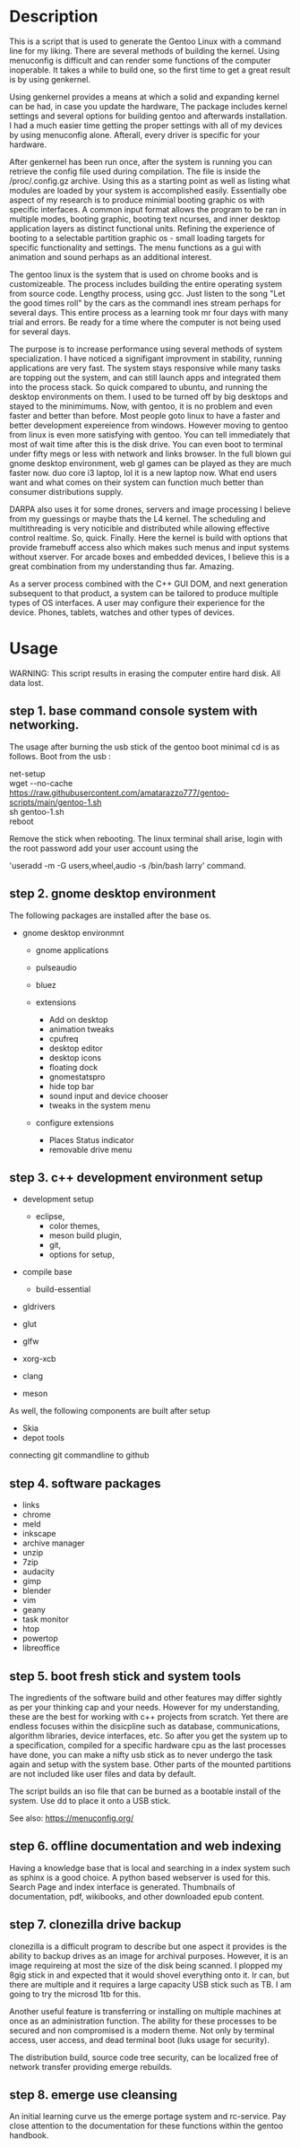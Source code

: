 # Description

This is a script that is used to generate the Gentoo Linux with 
a command line for my liking. There are several methods of 
building the kernel. Using menuconfig is difficult and can 
render some functions of the computer inoperable. It takes a while 
to build one, so the first time to get a great result is 
by using genkernel. 

Using genkernel provides a means at which a solid and expanding 
kernel can be had, in case you update the hardware, The package 
includes kernel settings and several options for building gentoo 
and afterwards installation. I had a much easier time getting
the proper settings with all of my devices by using menuconfig 
alone. Afterall, every driver is specific for your hardware.

After genkernel has been run once, after the system is running you can
retrieve the config file used during compilation. The file is inside
the /proc/.config.gz archive. Using this as a starting point as well
as listing what modules are loaded by your system is accomplished
easily. Essentially obe aspect of my research is to produce 
minimial booting graphic os with specific interfaces. A common
input format allows the program to be ran in multiple modes,
booting graphic, booting text ncurses, and inner desktop application
layers as distinct functional units. Refining the experience of booting
to a selectable partition graphic os - small loading targets for specific functionality
and settings. The menu functions as a gui with animation and sound perhaps as an additional
interest.

The gentoo linux is the system that is used on chrome books and is customizeable. The process
includes building the entire operating system from source code. Lengthy process, using gcc.
Just listen to the song "Let the good times roll" by the cars as the commandl ines stream
perhaps for several days. This entire process as a learning took mr four days with many 
trial and errors. Be ready for a time where the computer is not being used for several days.


The purpose is to increase performance using several methods of system specialization.
I have noticed a signifigant improvment in stability, running applications are very fast.
The system stays responsive while many tasks are topping out the system, and can still launch
apps and integrated them into the process stack. So quick compared to ubuntu, and running 
the desktop environments on them. I used to be turned off by big desktops and stayed to the minimimums.
Now, with gentoo, it is no problem and even faster and better than before. Most people goto linux to have a faster 
and better development expereience from windows. However moving to gentoo from linux is even more satisfying with
gentoo. You can tell immediately that most of wait time after this is the disk drive.
You can even boot to terminal under fifty megs or less with network and links browser.
In the full blown gui gnome desktop environment, web gl games can be played as they are
much faster now. duo core i3 laptop, lol it is a new laptop now. What end users want and what comes
on their system can function much better than consumer distributions supply.

 DARPA also uses it for some drones, servers and image processing I 
believe from my guessings or maybe thats the L4 kernel. The scheduling
and multithreading is very noticible and distributed while allowing
effective control realtime. So, quick. Finally.
Here the kernel is build with options that provide framebuff 
access also which makes such menus and input systems without xserver.
For arcade boxes and embedded devices, I believe this is a great combination
from my understanding thus far. Amazing.

As a server process combined with the C++ GUI DOM, and next generation subsequent to that product,
a system can be tailored to produce multiple types of OS interfaces. A user may
configure their experience for the device. Phones, tablets, watches and other types of devices.


# Usage

WARNING: This script results in erasing the computer entire hard disk. All data lost.


## step 1. base command console system with networking.
The usage after burning the usb stick of the gentoo boot minimal cd is as follows. Boot from the usb :<br>

net-setup<br>
wget --no-cache https://raw.githubusercontent.com/amatarazzo777/gentoo-scripts/main/gentoo-1.sh<br>
sh gentoo-1.sh<br>
reboot<br>

Remove the stick when rebooting. The linux terminal shall arise, login with the root password 
add your user account using the <br>


'useradd -m -G users,wheel,audio -s /bin/bash larry' command.<br>


## step 2. gnome desktop environment

The following packages are installed after the base os.


* gnome desktop environmnt
  * gnome applications
  * pulseaudio
  * bluez
  
  * extensions
    * Add on desktop
    * animation tweaks
    * cpufreq
    * desktop editor
    * desktop icons
    * floating dock
    * gnomestatspro
    * hide top bar
    * sound input and device chooser
    * tweaks in the system menu
    
   * configure extensions
     * Places Status indicator
     * removable drive menu

## step 3. c++ development environment setup

* development setup
  * eclipse, 
    * color themes, 
    * meson build plugin, 
    * git, 
    * options for setup, 
    
* compile base
  * build-essential
* gldrivers
* glut
* glfw
* xorg-xcb
* clang
* meson

As well, the following components are built
after setup 

* Skia
* depot tools

connecting git commandline to github

## step 4. software packages

* links
* chrome
* meld
* inkscape
* archive manager
* unzip
* 7zip
* audacity
* gimp
* blender
* vim
* geany
* task monitor
* htop
* powertop
* libreoffice

## step 5. boot fresh stick and system tools
The ingredients of the software build and other features may differ 
sightly as per your thinking cap
and your needs. However for my understanding, these are the best
for working with c++ projects from scratch. Yet there are endless
focuses within the disicpline such as database, communications, 
algorithm libraries, device interfaces, etc. So after you get the 
system up to a specification, compiled
for a specific hardware cpu as the last processes have done, you can make  a nifty
usb stick as to never undergo the task again and setup with the 
system base. Other parts of the mounted partitions are not included 
like user files and data by default.


The script builds an iso file that can be burned as a bootable
install of the system. Use dd to place it onto a USB stick.

See also:
https://menuconfig.org/


## step 6. offline documentation and web indexing
  Having a knowledge base that is local and searching in a
  index system such as sphinx is a good choice. A
  python based webserver is used for this. Search Page and
  index interface is generated. Thumbnails of documentation, pdf,
  wikibooks, and other downloaded epub content.

## step 7. clonezilla drive backup

clonezilla is a difficult program to describe but one aspect it 
provides is the ability to backup drives as an image for archival purposes.
However, it is an image requireing at most the size of the disk being scanned.
I plopped my 8gig stick in and expected that it would shovel everything onto it.
Ir can, but there are multiple and it requires a large capacity USB stick such as TB.
I am going to try the microsd 1tb for this.

Another useful feature is transferring or installing on multiple machines at once as an 
administration function. The ability for these processes to be secured and non compromised
is a modern theme.  Not only by terminal access, user access, and dead terminal boot 
(luks usage for security).

The distribution build, source code tree security, can be localized free of network transfer
providing emerge rebuilds.

## step 8. emerge use cleansing

An initial learning curve us the emerge portage system and rc-service. Pay close
attention to the documentation for these functions within the gentoo handbook.

